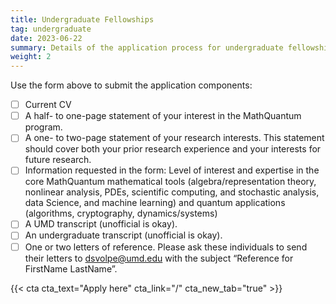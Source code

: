 ```yaml
---
title: Undergraduate Fellowships
tag: undergraduate
date: 2023-06-22
summary: Details of the application process for undergraduate fellowships.
weight: 2
---
```

Use the form above to submit the application components:
- [ ] Current CV
- [ ] A half- to one-page statement of your interest in the MathQuantum program.
- [ ] A one- to two-page statement of your research interests. This statement should cover both your prior research experience and your interests for future research.
- [ ] Information requested in the form: Level of interest and expertise in the core MathQuantum mathematical tools (algebra/representation theory, nonlinear analysis, PDEs, scientific computing, and stochastic analysis, data Science, and machine learning) and quantum applications (algorithms, cryptography, dynamics/systems)
- [ ] A UMD transcript (unofficial is okay).
- [ ] An undergraduate transcript (unofficial is okay).
- [ ] One or two letters of reference. Please ask these individuals to send their letters to dsvolpe@umd.edu with the subject “Reference for FirstName LastName”.

{{< cta cta_text="Apply here" cta_link="/" cta_new_tab="true" >}}
